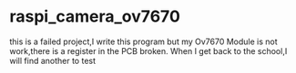 # raspi_camera_ov7670
this is a failed project,I write this program but my Ov7670 Module is not work,there is a register in the PCB broken.
When I get back to the school,I will find another to test 
